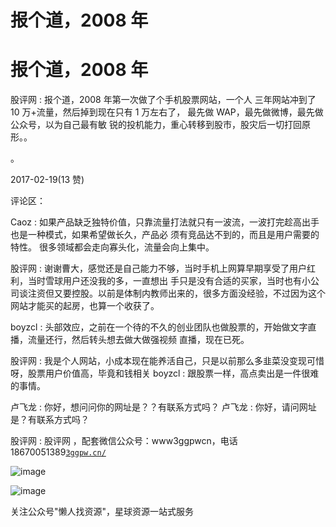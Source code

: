 # 报个道，2008 年

# 报个道，2008 年

股评网 : 报个道，2008 年第一次做了个手机股票网站，一个人 三年网站冲到了 10 万+流量，然后掉到现在只有 1 万左右了， 最先做 WAP，最先做微博，最先做公众号，以为自己最有敏 锐的投机能力，重心转移到股市，股灾后一切打回原形。。

。

2017-02-19(13 赞)

评论区：

Caoz : 如果产品缺乏独特价值，只靠流量打法就只有一波流，一波打完趁高出手 也是一种模式，如果希望做长久，产品必 须有竞品达不到的，而且是用户需要的特性。 很多领域都会走向寡头化，流量会向上集中。

股评网 : 谢谢曹大，感觉还是自己能力不够，当时手机上网算早期享受了用户红利，当时雪球用户还没我的多，一直想出 手只是没有合适的买家，当时也有小公司谈注资但又要控股。以前是体制内教师出来的，很多方面没经验，不过因为这个 网站才能买的起房，也算一个收获了。

boyzcl : 头部效应，之前在一个待的不久的创业团队也做股票的，开始做文字直播，流量还行，然后转头想去做大做强视频 直播，现在已死。

股评网 : 我是个人网站，小成本现在能养活自己，只是以前那么多韭菜没变现可惜呀，股票用户价值高，毕竟和钱相关 boyzcl : 跟股票一样，高点卖出是一件很难的事情。

卢飞龙 : 你好，想问问你的网址是？？有联系方式吗？ 卢飞龙 : 你好，请问网址是？有联系方式吗？

股评网 : 股评网 ，配套微信公众号：www3ggpwcn，电话 18670051389[`3ggpw.cn/`](http://3ggpw.cn/)

![image](img/Image_629.png)

![image](img/Image_630.png)

关注公众号"懒人找资源"，星球资源一站式服务